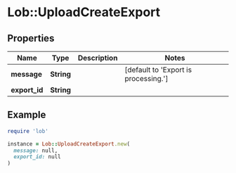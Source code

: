 # Lob::UploadCreateExport

## Properties

| Name | Type | Description | Notes |
| ---- | ---- | ----------- | ----- |
| **message** | **String** |  | [default to &#39;Export is processing.&#39;] |
| **export_id** | **String** |  |  |

## Example

```ruby
require 'lob'

instance = Lob::UploadCreateExport.new(
  message: null,
  export_id: null
)
```

